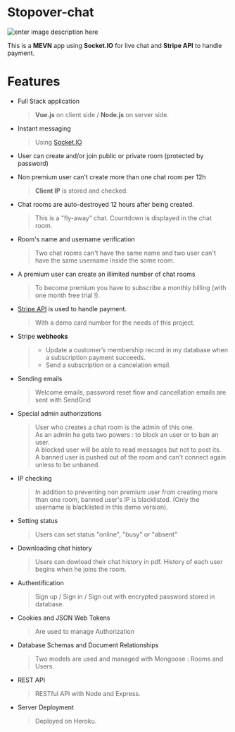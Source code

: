 # Stopover-chat

![enter image description here](https://www.antoineparat.com/img/stopover.png)

This is a **MEVN** app using **Socket.IO** for live chat and **Stripe API** to handle payment.

# Features 

- Full Stack application

  > **Vue.js** on client side / **Node.js** on server side.
  
- Instant messaging

  > Using [Socket.IO](https://socket.io/)
  
- User can create and/or join public or private room (protected by password)

- Non premium user can't create more than one chat room per 12h

  > **Client IP** is stored and checked.
  
- Chat rooms are auto-destroyed 12 hours after being created.

  > This is a "fly-away" chat. Countdown is displayed in the chat room.
  
- Room's name and username verification

  > Two chat rooms can't have the same name and two user can't have the same username inside the some room.
 
 - A premium user can create an illimited number of chat rooms
 
   > To become premium you have to subscribe a monthly billing (with one month free trial !).
  
 - [Stripe API](https://stripe.com/fr) is used to handle payment.
 
   > With a demo card number for the needs of this project.
   
  - Stripe **webhooks**

    > - Update a customer’s membership record in my database when a subscription payment succeeds.  
    > - Send a subscription or a cancelation email.
    
- Sending emails

  > Welcome emails, password reset flow and cancellation emails are sent with SendGrid

- Special admin authorizations

  > User who creates a chat room is the admin of this one.  
  As an admin he gets two powers : to block an user or to ban an user.  
  A blocked user will be able to read messages but not to post its.  
  A banned user is pushed out of the room and can't connect again unless to be unbaned. 
  
 - IP checking
 
   > In addition to preventing non premium user from creating more than one room,
  banned user's IP is blacklisted. (Only the username is blacklisted in this demo version).
  
- Setting status

  > Users can set status "online", "busy" or "absent"
  
- Downloading chat history 

  > Users can dowload their chat history in pdf. History of each user begins when he joins the room.

- Authentification

  > Sign up / Sign in / Sign out with encrypted password stored in database.
  
- Cookies and JSON Web Tokens

  > Are used to manage Authorization  
  
- Database Schemas and Document Relationships

  > Two models are used and managed with Mongoose : Rooms and Users.

- REST API

  > RESTful API with Node and Express.
  
- Server Deployment

  > Deployed on Heroku.
  
